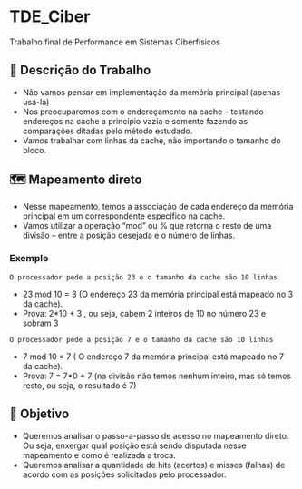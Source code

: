 # TDE_Ciber
Trabalho final de Performance em Sistemas Ciberfísicos 
## 📜 Descrição do Trabalho
- Não vamos pensar em implementação da memória principal (apenas usá-la)
- Nos preocuparemos com o endereçamento na cache – testando endereços na cache a
princípio vazia e somente fazendo as comparações ditadas pelo método estudado.
- Vamos trabalhar com linhas da cache, não importando o tamanho do
bloco.
## 🗺️ Mapeamento direto
- Nesse mapeamento, temos a associação de cada endereço da memória principal
em um correspondente específico na cache.
- Vamos utilizar a operação “mod” ou % que retorna o resto de uma divisão – entre a
posição desejada e o número de linhas.
### Exemplo
`O processador pede a posição 23 e o tamanho da cache são 10 linhas`
- 23 mod 10 = 3 (O endereço 23 da memória principal está mapeado no 3 da cache).
- Prova: 2*10 + 3 , ou seja, cabem 2 inteiros de 10 no número 23 e sobram 3
  
`O processador pede a posição 7 e o tamanho da cache são 10 linhas`
- 7 mod 10 = 7 ( O endereço 7 da memória principal está mapeado no 7 da cache).
- Prova: 7 = 7*0 + 7 (na divisão não temos nenhum inteiro, mas só temos resto, ou
seja, o resultado é 7)
## 🎯 Objetivo
- Queremos analisar o passo-a-passo de acesso no mapeamento direto. Ou seja, enxergar qual posição está sendo disputada
nesse mapeamento e como é realizada a troca.
- Queremos analisar a quantidade de hits (acertos) e misses (falhas) de acordo com as posições
solicitadas pelo processador.

